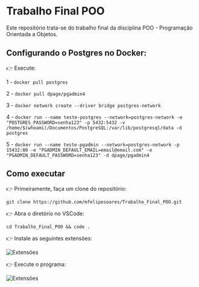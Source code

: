 # Trabalho Final POO
Este repositório trata-se do trabalho final da disciplina POO - Programação Orientada a Objetos.

## Configurando o Postgres no Docker:

👉 Execute:

1 - ```docker pull postgres```

2 - ```docker pull dpage/pgadmin4```

3 - ```docker network create --driver bridge postgres-network```

4 - ```docker run --name teste-postgres --network=postgres-network -e "POSTGRES_PASSWORD=senha123" -p 5432:5432 -v /home/$(whoami)/Documentos/PostgreSQL:/var/lib/postgresql/data -d postgres ```

5 - ```docker run --name teste-pgadmin --network=postgres-network -p 15432:80 -e "PGADMIN_DEFAULT_EMAIL=email@email.com" -e "PGADMIN_DEFAULT_PASSWORD=senha123" -d dpage/pgadmin4```

## Como executar

👉 Primeiramente, faça um clone do repositório:

```git clone https://github.com/mfelipesoares/Trabalho_Final_POO.git```

👉 Abra o diretório no VSCode:
  
```cd Trabalho_Final_POO && code . ```

👉 Instale as seguintes extensões:

![Extensões](./img/spring.png)

👉 Execute o programa:

![Extensões](./img/run.png)
